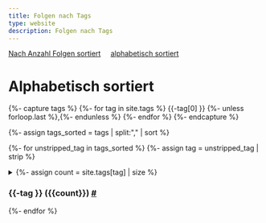 ```yaml
---
title: Folgen nach Tags
type: website
description: Folgen nach Tags
---
```


<section id="content-links">
	<a href="/tags.html">Nach Anzahl Folgen sortiert</a>
	&nbsp;	&nbsp;
	<a href="/tags-alphabetisch.html">alphabetisch sortiert</a>
</section>

# Alphabetisch sortiert

{%- capture tags %}
{%- for tag in site.tags %}
{{-tag[0] }}
{%- unless forloop.last %},{%- endunless %}
{%- endfor %}
{%- endcapture %}

{%- assign tags_sorted = tags | split:"," | sort %}

{%- for unstripped_tag in tags_sorted %}
  {%- assign tag = unstripped_tag | strip %}
  <details>
  <summary>
  {%- assign count = site.tags[tag] | size %}
  <h3 id="{{-tag }}">{{-tag }}  ({{count}}) <a href="#{{-tag }}">#</a></h3>
  </summary>
<div class="image-grid">
{%- for search_tag in site.tags %}
	{%- if search_tag[0] == tag %}
	  {%- for post in search_tag[1] %}
{%- assign image-url=site.url | append: "/thumbnails/" | append: post.thumbnail %}
{%- include link-card.html
  url=post.url
  title=post.title
  image-url=image-url
  keep-size=true
  %}
      {%- endfor %}
	{%- endif %}
  {%- endfor %}
</div>
  </details>
{%- endfor %}

